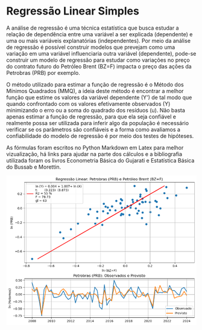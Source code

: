 # Regressão Linear Simples

A análise de regressão é uma técnica estatística que busca estudar a relação de dependência entre uma variável a ser explicada (dependente) e uma ou mais variáveis explanatórias (independentes). Por meio da análise de regressão é possível construir modelos que prevejam como uma variação em uma variável influenciaria outra variável (dependente), pode-se construir um modelo de regressão para estudar como variações no preço do contrato futuro do Petróleo Brent (BZ=F) impacta o preço das ações da Petrobras (PRB) por exemplo. 

O método utilizado para estimar a função de regressão é o Método dos Mínimos Quadrados (MMQ), a ideia deste método é encontrar a melhor função que estime os valores da variável dependente (Y') de tal modo que quando confrontado com os valores efetivamente observados (Y) minimizando o erro ou a soma do quadrado dos resíduos (u). Não basta apenas estimar a função de regressão, para que ela seja confiável e realmente possa ser utilizada para inferir algo da população é necessário verificar se os parâmetros são confiáveis e a forma como avaliamos a confiabilidade do modelo de regressão é por meio dos testes de hipóteses. 

As fórmulas foram escritos no Python Markdown em Latex para melhor vizualização, há links para ajudar na parte dos cálculos e a bibliografia utilizada foram os livros Econometria Básica do Gujarati e Estatística Básica do Bussab e Morettin. 

![Modelo de Regressao](https://github.com/emanuelprd/Regressao-Linear/blob/main/Regressao_PRB.BZ=F)
